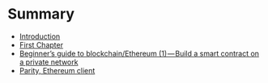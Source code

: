 # Summary

* [Introduction](README.md)
* [First Chapter](chapter1.md)
* [Beginner’s guide to blockchain/Ethereum \(1\) — Build a smart contract on a private network](beginners-guide-to-blockchainethereum-1-build-a-smart-contract-on-a-private-network.md)
* [Parity, Ethereum client](parity-ethereum-client.md)

